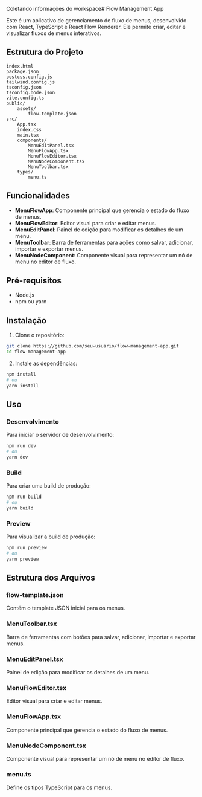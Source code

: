 Coletando informações do workspace# Flow Management App

Este é um aplicativo de gerenciamento de fluxo de menus, desenvolvido com React, TypeScript e React Flow Renderer. Ele permite criar, editar e visualizar fluxos de menus interativos.

## Estrutura do Projeto

```
index.html
package.json
postcss.config.js
tailwind.config.js
tsconfig.json
tsconfig.node.json
vite.config.ts
public/
    assets/
        flow-template.json
src/
    App.tsx
    index.css
    main.tsx
    components/
        MenuEditPanel.tsx
        MenuFlowApp.tsx
        MenuFlowEditor.tsx
        MenuNodeComponent.tsx
        MenuToolbar.tsx
    types/
        menu.ts
```

## Funcionalidades

- **MenuFlowApp**: Componente principal que gerencia o estado do fluxo de menus.
- **MenuFlowEditor**: Editor visual para criar e editar menus.
- **MenuEditPanel**: Painel de edição para modificar os detalhes de um menu.
- **MenuToolbar**: Barra de ferramentas para ações como salvar, adicionar, importar e exportar menus.
- **MenuNodeComponent**: Componente visual para representar um nó de menu no editor de fluxo.

## Pré-requisitos

- Node.js
- npm ou yarn

## Instalação

1. Clone o repositório:

```sh
git clone https://github.com/seu-usuario/flow-management-app.git
cd flow-management-app
```

2. Instale as dependências:

```sh
npm install
# ou
yarn install
```

## Uso

### Desenvolvimento

Para iniciar o servidor de desenvolvimento:

```sh
npm run dev
# ou
yarn dev
```

### Build

Para criar uma build de produção:

```sh
npm run build
# ou
yarn build
```

### Preview

Para visualizar a build de produção:

```sh
npm run preview
# ou
yarn preview
```

## Estrutura dos Arquivos

### flow-template.json

Contém o template JSON inicial para os menus.

### MenuToolbar.tsx

Barra de ferramentas com botões para salvar, adicionar, importar e exportar menus.

### MenuEditPanel.tsx

Painel de edição para modificar os detalhes de um menu.

### MenuFlowEditor.tsx

Editor visual para criar e editar menus.

### MenuFlowApp.tsx

Componente principal que gerencia o estado do fluxo de menus.

### MenuNodeComponent.tsx

Componente visual para representar um nó de menu no editor de fluxo.

### menu.ts

Define os tipos TypeScript para os menus.

